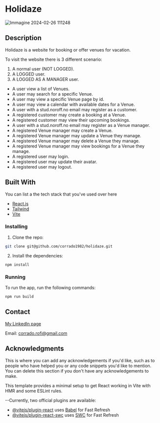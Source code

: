 # Holidaze
![Immagine 2024-02-26 111248](https://github.com/corrado1982/holidaze/assets/104769882/79d36eab-a670-4be8-b12d-17ab7d57afb1)

## Description

Holidaze is a website for booking or offer venues for vacation.

To visit the website there is 3 different scenario:
1. A normal user (NOT LOGGED).
2. A LOGGED user.
3. A LOGGED AS A MANAGER user.

- A user view a list of Venues.
- A user may search for a specific Venue.
- A user may view a specific Venue page by id.
- A user may view a calendar with available dates for a Venue.
- A user with a stud.noroff.no email may register as a customer.
- A registered customer may create a booking at a Venue.
- A registered customer may view their upcoming bookings.
- A user with a stud.noroff.no email may register as a Venue manager.
- A registered Venue manager may create a Venue.
- A registered Venue manager may update a Venue they manage.
- A registered Venue manager may delete a Venue they manage.
- A registered Venue manager may view bookings for a Venue they manage.
- A registered user may login.
- A registered user may update their avatar.
- A registered user may logout.

## Built With

You can list a the tech stack that you've used over here

- [React.js](https://reactjs.org/)
- [Tailwind](https://tailwindui.com/)
- [Vite](https://vitejs.dev/)

### Installing

1. Clone the repo:

```bash
git clone git@github.com/corrado1982/holidaze.git
```

2. Install the dependencies:

```
npm install
```

### Running

To run the app, run the following commands:

```bash
npm run build
```

## Contact

[My LinkedIn page](https://www.linkedin.com/in/corrado-rofi-66b073128)

Email: corrado.rofi@gmail.com

## Acknowledgments

This is where you can add any acknowledgements if you'd like, such as to people who have helped you or any code snippets you'd like to mention. You can delete this section if you don't have any acknowledgements to make.

This template provides a minimal setup to get React working in Vite with HMR and some ESLint rules.

--Currently, two official plugins are available:

- [@vitejs/plugin-react](https://github.com/vitejs/vite-plugin-react/blob/main/packages/plugin-react/README.md) uses [Babel](https://babeljs.io/) for Fast Refresh
- [@vitejs/plugin-react-swc](https://github.com/vitejs/vite-plugin-react-swc) uses [SWC](https://swc.rs/) for Fast Refresh
